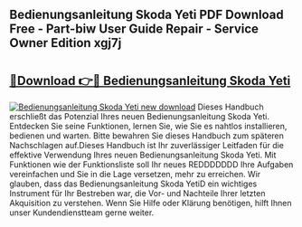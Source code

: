 ## Bedienungsanleitung Skoda Yeti PDF Download Free - Part-biw User Guide Repair - Service Owner Edition xgj7j

# <h2><a href="http://df1g3rp.blite.top/?on=Bedienungsanleitung+Skoda+Yeti">🔗Download 👉🔴 Bedienungsanleitung Skoda Yeti</a></h2>

[![Bedienungsanleitung Skoda Yeti new download](https://i.imgur.com/lujVjoI.png)](http://df1g3rp.blite.top/?on=Bedienungsanleitung+Skoda+Yeti)
Dieses Handbuch erschließt das Potenzial Ihres neuen Bedienungsanleitung Skoda Yeti. Entdecken Sie seine Funktionen, lernen Sie, wie Sie es nahtlos installieren, bedienen und warten. Bitte bewahren Sie dieses Handbuch zum späteren Nachschlagen auf.Dieses Handbuch ist Ihr zuverlässiger Leitfaden für die effektive Verwendung Ihres neuen Bedienungsanleitung Skoda Yeti. Mit Funktionen wie der Funktionsliste soll Ihr neues REDDDDDDD Ihre Aufgaben vereinfachen und Sie in die Lage versetzen, mehr zu erreichen. Wir glauben, dass das Bedienungsanleitung Skoda YetiD ein wichtiges Instrument für Ihr Bestreben war, die Vor- und Nachteile Ihrer letzten Akquisition zu verstehen. Wenn Sie Hilfe oder Klärung benötigen, hilft Ihnen unser Kundendienstteam gerne weiter.
